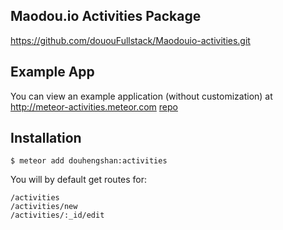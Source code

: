 ## Maodou.io Activities Package
https://github.com/dououFullstack/Maodouio-activities.git

## Example App
You can view an example application (without customization) at
http://meteor-activities.meteor.com
[repo](https://github.com/maodouio/meteor-skeleton)

## Installation
```
$ meteor add douhengshan:activities
```
You will by default get routes for:
```
/activities
/activities/new
/activities/:_id/edit
```
